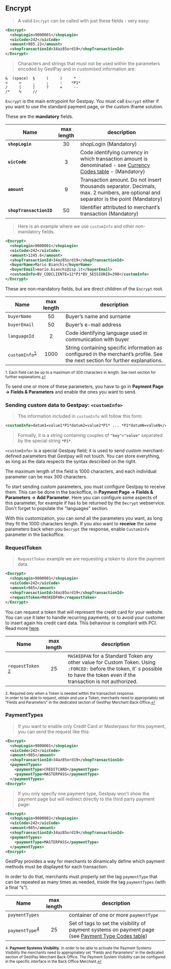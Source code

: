 
## Encrypt

> A valid `Encrypt` can be called with just these fields - very easy: 

```xml
<Encrypt>
  <shopLogin>9000001</shopLogin>
  <uicCode>242</uicCode>
  <amount>985.21</amount>
  <shopTransactionId>34az85ord19</shopTransactionId>
</Encrypt>
```

> Characters and strings that must not be used within the parameters encoded by GestPay and in customised information are: 

```
&  (space)  §     (     )     * 
<     >     ,     ;     :    *P1* 
/     [     ]     ?     =     -- 
/*    %     //
```

`Encrypt` is the main entrypoint for Gestpay. You must call `Encrypt` either if you want to use the standard payment page, or the custom iframe solution. 

These are the **mandatory** fields.

| Name | max length | description |
| ---- | :--------: | ----------- |
| **`shopLogin`** | 30 | shopLogin (Mandatory) |
| **`uicCode`** | 3 | Code identifying currency in which transaction amount is denominated - see [Currency Codes table](#currency-codes) - (Mandatory) | 
| **`amount`** | 9 | Transaction amount. Do not insert thousands separator. Decimals, max. 2 numbers, are optional and separator is the point (Mandatory) |
| **`shopTransactionID`** | 50 | Identifier attributed to merchant’s transaction (Mandatory) |


> Here is an example where we use `customInfo` and other non-mandatory fields. 

```xml
<Encrypt>
  <shopLogin>9000001</shopLogin>
  <uicCode>242</uicCode>
  <amount>1245.6</amount>
  <shopTransactionId>34az85ord19</shopTransactionId>
  <buyerName>Mario Bianchi</buyerName>
  <buyerEmail>mario.bianchi@isp.it</buyerEmail>
  <customInfo>BV_CODCLIENTE=12*P1*BV_SESSIONID=398</customInfo>
</Encrypt>
``` 


These are non-mandatory fields, but are direct children of the `Encrypt` root.  

| Name | max length | description |
| ---- | :--------: | ----------- |
| `buyerName` | 50 | Buyer’s name and surname |
| `buyerEmail` | 50 | Buyer’s e-mail address |
| `languageId` | 2 | Code identifying language used in communication with buyer |
| `customInfo`<sup><a href="#fn1" id="ref1">1</a></sup> | 1000 | String containing specific information as configured in the merchant’s profile. See the next section for further explanations. |

<sup id="fn1">1. Each field can be up to a maximum of 300 characters in length. See next section for further explanations.<a href="#ref1" title="Jump back to footnote 1 in the text.">↩</a></sup>

To send one or more of these parameters, you have to go in  **Payment Page -> Fields & Parameters** and enable the ones you want to send. 

### Sending custom data to Gestpay: `<customInfo>`

> The information included in `customInfo` will follow this form:

```xml
<customInfo>datum1=value1*P1*datum2=value2*P1* ... *P1*datumN=valueN</customInfo>
```

>Formally, it is a string containing couples of **`"key"="value"`** separated by the special string **`*P1*`**. <br>

`<customInfo>` is a special Gestpay field; it is used to send custom merchant-defined parameters that Gestpay will not touch. You can store everything, as long as the data respects the syntax described on the right.

The maximum length of the field is 1000 characters, and each individual parameter can be max 300 characters.

To start sending custom parameters, you must configure Gestpay to receive them. This can be done in the backoffice, in **Payment Page -> Fields & Parameters -> Add Parameter**. Here you can configure some aspects of this parameter, for example if has to be returned by the `Decrypt` webservice. Don't forget to populate the "languages" section. 

With this customization, you can *send* all the parameters you want, as long they fit the 1000 characters length. If you also want to **receive** the same parameters back when you `Decrypt` the response, enable `CustomInfo` parameter in the backoffice. 

### RequestToken

> `RequestToken` example we are requesting a token to store the payment data.

```xml
<Encrypt>
  <shopLogin>9000001</shopLogin>
  <uicCode>242</uicCode>
  <amount>985</amount>
  <shopTransactionId>34az85ord19</shopTransactionId>
  <requestToken>MASKEDPAN</requestToken>
</Encrypt>
``` 

You can request a token that will represent the credit card for your website. You can use it later to handle recurring payments, or to avoid your customer to insert again his credit card data. This behaviour is compliant with PCI. Read more [here](https://hype-app.github.io/gestpay-doc/rec/handling-subscriptions.html).

| Name | max length | description |
| ---- | :--------: | ----------- |
| `requestToken` <sup><a href="#fn2" id="ref2">2</a></sup> | 25 | `MASKEDPAN` for a Standard Token any other value for Custom Token. Using `:FORCED:` before the token, it' s possible to have the token even if the transaction is not authorized. |

<sup id="fn2">2. Required only when a Token is needed within the transaction response. <br> In order to be able to request, obtain and use a Token, merchants need to appropriately set “Fields and Parameters” in the dedicated section of GestPay Merchant Back Office.<a href="#ref2" title="Jump back to footnote 2 in the text.">↩</a></sup>

<a name="paymentTypes"></a>

### PaymentTypes

> If you want to enable only Credit Card or Masterpass for this payment, you can send the request like this: 

```xml
<Encrypt>
  <shopLogin>9000001</shopLogin>
  <uicCode>242</uicCode>
  <amount>985</amount>
  <shopTransactionId>34az85ord19</shopTransactionId> 
  <paymentTypes>
    <paymentType>CREDITCARD</paymentType> 
    <paymentType>MASTERPASS</paymentType>
  </paymentTypes>
<Encrypt>
```

> If you only specify one payment type, Gestpay won't show the payment page but will redirect directly to the third party payment page: 

```xml
<Encrypt>
  <shopLogin>9000001</shopLogin>
  <uicCode>242</uicCode>
  <amount>985</amount>
  <shopTransactionId>34az85ord19</shopTransactionId> 
  <paymentTypes>
    <paymentType>MASTERPASS</paymentType>
  </paymentTypes>
<Encrypt>
```

GestPay provides a way for merchants to dinamically define which payment methods must be displayed for each transaction.


In order to do that, merchants must properly set the tag `paymentType` that can be repeated as many times as needed, inside the tag `paymentTypes` (with a final “s”).

| Name | max length | description |
| ---- | :--------: | ----------- |
| `paymentTypes` |    | container of one or more `paymentType` |
| `paymentType`<sup><a href="#fn4" id="ref4">4</a></sup> |  25   | Set of tags to set the visibility of payment systems on payment page (see [Payment Type Codes table](#payment-type-codes)) | 

<sup id="fn4">4. **Payment Systems Visibility**. In order to be able to activate the Payment Systems Visibility the merchants need to appropriately set “Fields and Parameters” in the dedicated section of GestPay Merchant Back Office. The Payment System Visibility can be configured in the specific interface in the Back Office Merchant.<a href="#ref4" title="Jump back to footnote 4 in the text.">↩</a></sup>

